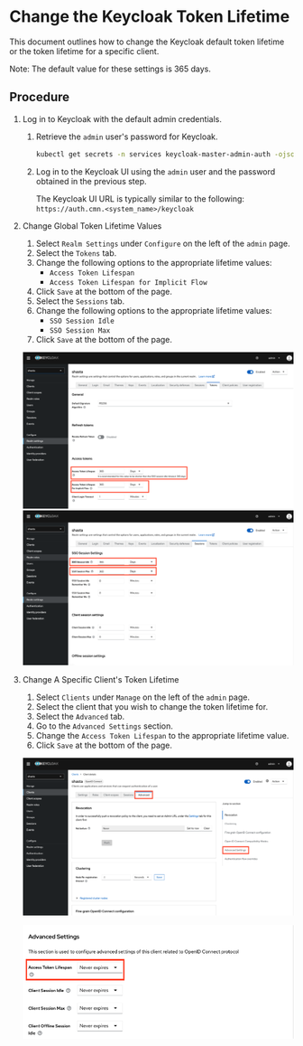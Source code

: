 # Change the Keycloak Token Lifetime

This document outlines how to change the Keycloak default token lifetime or the token
lifetime for a specific client.

Note: The default value for these settings is 365 days.

## Procedure

1. Log in to Keycloak with the default admin credentials.

    1. Retrieve the `admin` user's password for Keycloak.

       ```bash
       kubectl get secrets -n services keycloak-master-admin-auth -ojsonpath='{.data.password}' | base64 -d
       ```

    1. Log in to the Keycloak UI using the `admin` user and the password obtained in the previous step.

       The Keycloak UI URL is typically similar to the following: `https://auth.cmn.<system_name>/keycloak`

1. Change Global Token Lifetime Values

    1. Select `Realm Settings` under `Configure` on the left of the `admin` page.
    1. Select the `Tokens` tab.
    1. Change the following options to the appropriate lifetime values:
       - `Access Token Lifespan`
       - `Access Token Lifespan for Implicit Flow`
    1. Click `Save` at the bottom of the page.
    1. Select the `Sessions` tab.
    1. Change the following options to the appropriate lifetime values:
       - `SSO Session Idle`
       - `SSO Session Max`
    1. Click `Save` at the bottom of the page.       

    ![Global Token Lifetime Options](../../img/operations/Keycloak_Global_Token_Lifetime.png)
    ![Global Session Lifetime Options](../../img/operations/Keycloak_Global_Session_Lifetime.png)

1. Change A Specific Client's Token Lifetime

    1. Select `Clients` under `Manage` on the left of the `admin` page.
    1. Select the client that you wish to change the token lifetime for.
    1. Select the `Advanced` tab.
    1. Go to the `Advanced Settings` section.
    1. Change the `Access Token Lifespan` to the appropriate lifetime value.
    1. Click `Save` at the bottom of the page.

    ![Client Settings](../../img/operations/Keycloak_Client_Settings.png)

    ![Client Token Lifetime Options](../../img/operations/Keycloak_Client_Token_Lifetime.png)
